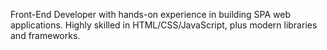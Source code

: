 Front-End Developer with hands-on experience in building SPA web applications. Highly skilled in HTML/CSS/JavaScript, plus modern libraries and frameworks.
